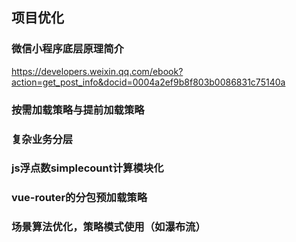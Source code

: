 ## 项目优化

### 微信小程序底层原理简介
https://developers.weixin.qq.com/ebook?action=get_post_info&docid=0004a2ef9b8f803b0086831c75140a  

### 按需加载策略与提前加载策略

### 复杂业务分层

### js浮点数simplecount计算模块化

### vue-router的分包预加载策略  

### 场景算法优化，策略模式使用（如瀑布流）